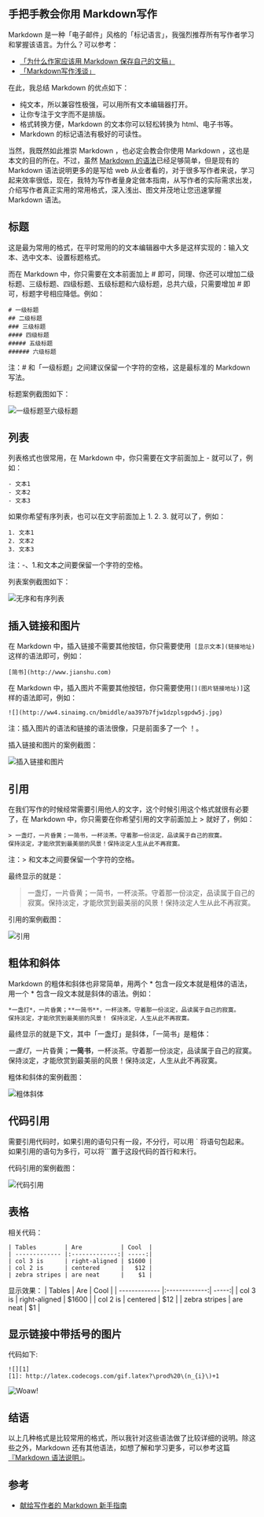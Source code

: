## 手把手教会你用 Markdown写作

Markdown 是一种「电子邮件」风格的「标记语言」，我强烈推荐所有写作者学习和掌握该语言。为什么？可以参考：

- [「为什么作家应该用 Markdown 保存自己的文稿」](https://www.jianshu.com/p/qqGjLN)
- [「Markdown写作浅谈」](https://www.jianshu.com/p/PpDNMG)

在此，我总结 Markdown 的优点如下：

- 纯文本，所以兼容性极强，可以用所有文本编辑器打开。
- 让你专注于文字而不是排版。
- 格式转换方便，Markdown 的文本你可以轻松转换为 html、电子书等。
- Markdown 的标记语法有极好的可读性。

当然，我既然如此推崇 Markdown ，也必定会教会你使用 Markdown ，这也是本文的目的所在。不过，虽然 [Markdown 的语法](https://link.jianshu.com?t=https://guides.github.com/features/mastering-markdown/)已经足够简单，但是现有的 Markdown 语法说明更多的是写给 web 从业者看的，对于很多写作者来说，学习起来效率很低，现在，我特为写作者量身定做本指南，从写作者的实际需求出发，介绍写作者真正实用的常用格式，深入浅出、图文并茂地让您迅速掌握 Markdown 语法。

## 标题

这是最为常用的格式，在平时常用的的文本编辑器中大多是这样实现的：输入文本、选中文本、设置标题格式。

而在 Markdown 中，你只需要在文本前面加上 # 即可，同理、你还可以增加二级标题、三级标题、四级标题、五级标题和六级标题，总共六级，只需要增加 # 即可，标题字号相应降低。例如：
```
# 一级标题 
## 二级标题
### 三级标题
#### 四级标题
##### 五级标题
###### 六级标题 
```

注：# 和「一级标题」之间建议保留一个字符的空格，这是最标准的 Markdown 写法。

标题案例截图如下：

![一级标题至六级标题](https://upload-images.jianshu.io/upload_images/1776763-36fcac755f4610dd.png?imageMogr2/auto-orient/strip%7CimageView2/2/w/1240)

## 列表

列表格式也很常用，在 Markdown 中，你只需要在文字前面加上 - 就可以了，例如：
```
- 文本1
- 文本2
- 文本3
```

如果你希望有序列表，也可以在文字前面加上 1. 2. 3. 就可以了，例如：
```
1. 文本1
2. 文本2
3. 文本3
```

注：-、1.和文本之间要保留一个字符的空格。

列表案例截图如下：

![无序和有序列表](https://upload-images.jianshu.io/upload_images/1776763-5df15b7ac5c74d6b.png?imageMogr2/auto-orient/strip%7CimageView2/2/w/1240)

## 插入链接和图片

在 Markdown 中，插入链接不需要其他按钮，你只需要使用` [显示文本](链接地址)` 这样的语法即可，例如：
```
[简书](http://www.jianshu.com)
```

在 Markdown 中，插入图片不需要其他按钮，你只需要使用` [](图片链接地址)] `这样的语法即可，例如：
```
![](http://ww4.sinaimg.cn/bmiddle/aa397b7fjw1dzplsgpdw5j.jpg)
```

注：插入图片的语法和链接的语法很像，只是前面多了一个 ！。

插入链接和图片的案例截图：

![插入链接和图片](https://upload-images.jianshu.io/upload_images/1776763-2e993510c27b8592.png?imageMogr2/auto-orient/strip%7CimageView2/2/w/1240)

## 引用

在我们写作的时候经常需要引用他人的文字，这个时候引用这个格式就很有必要了，在 Markdown 中，你只需要在你希望引用的文字前面加上 > 就好了，例如：

```
> 一盏灯，一片昏黄；一简书，一杯淡茶。守着那一份淡定，品读属于自己的寂寞。
保持淡定，才能欣赏到最美丽的风景！保持淡定人生从此不再寂寞。
```
注：> 和文本之间要保留一个字符的空格。

最终显示的就是：
> 一盏灯，一片昏黄；一简书，一杯淡茶。守着那一份淡定，品读属于自己的寂寞。保持淡定，才能欣赏到最美丽的风景！保持淡定人生从此不再寂寞。

引用的案例截图：

![引用](https://upload-images.jianshu.io/upload_images/1776763-0583346794b4c121.png?imageMogr2/auto-orient/strip%7CimageView2/2/w/1240)

## 粗体和斜体

Markdown 的粗体和斜体也非常简单，用两个 * 包含一段文本就是粗体的语法，用一个 * 包含一段文本就是斜体的语法。例如：
```
*一盏灯*，一片昏黄；**一简书**，一杯淡茶。守着那一份淡定，品读属于自己的寂寞。
保持淡定，才能欣赏到最美丽的风景！ 保持淡定，人生从此不再寂寞。
```

最终显示的就是下文，其中「一盏灯」是斜体，「一简书」是粗体：

*一盏灯*，一片昏黄；**一简书**，一杯淡茶。守着那一份淡定，品读属于自己的寂寞。保持淡定，才能欣赏到最美丽的风景！保持淡定，人生从此不再寂寞。

粗体和斜体的案例截图：

![粗体斜体](https://upload-images.jianshu.io/upload_images/1776763-384af05f47c20224.png?imageMogr2/auto-orient/strip%7CimageView2/2/w/1240)

## 代码引用

需要引用代码时，如果引用的语句只有一段，不分行，可以用 ` 将语句包起来。
如果引用的语句为多行，可以将```置于这段代码的首行和末行。

代码引用的案例截图：

![代码引用](https://upload-images.jianshu.io/upload_images/1776763-0e950ec8eee981af.png?imageMogr2/auto-orient/strip%7CimageView2/2/w/1240)

## 表格

相关代码：
```
| Tables        | Are           | Cool  |
| ------------- |:-------------:| -----:|
| col 3 is      | right-aligned | $1600 |
| col 2 is      | centered      |   $12 |
| zebra stripes | are neat      |    $1 |
```

显示效果：
| Tables        | Are           | Cool  |
| ------------- |:-------------:| -----:|
| col 3 is      | right-aligned | $1600 |
| col 2 is      | centered      |   $12 |
| zebra stripes | are neat      |    $1 |

## 显示链接中带括号的图片

代码如下:
```
![][1]
[1]: http://latex.codecogs.com/gif.latex?\prod%20\(n_{i}\)+1
````

![Woaw!](https://upload-images.jianshu.io/upload_images/1776763-353d70a2fa35b46e.jpg?imageMogr2/auto-orient/strip%7CimageView2/2/w/1240)


## 结语

以上几种格式是比较常用的格式，所以我针对这些语法做了比较详细的说明。除这些之外，Markdown 还有其他语法，如想了解和学习更多，可以参考这篇[『Markdown 语法说明』](https://link.jianshu.com?t=https://guides.github.com/features/mastering-markdown/)。

## 参考
- [献给写作者的 Markdown 新手指南](https://www.jianshu.com/p/q81RER)
